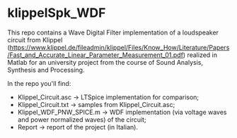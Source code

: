 # klippelSpk_WDF

This repo contains a Wave Digital Filter implementation of a loudspeaker circuit from Klippel (https://www.klippel.de/fileadmin/klippel/Files/Know_How/Literature/Papers/Fast_and_Accurate_Linear_Parameter_Measurement_01.pdf) realized in Matlab for an university project from the course of Sound Analysis, Synthesis and Processing.

In the repo you'll find: 
- Klippel_Circuit.asc -> LTSpice implementation for comparison; 
- Klippel_Circuit.txt -> samples from Klippel_Circuit.asc; 
- Klippel_WDF_PNW_SPICE.m -> WDF implementation (via voltage waves and power normalized waves) of the circuit; 
- Report -> report of the project (in Italian).
